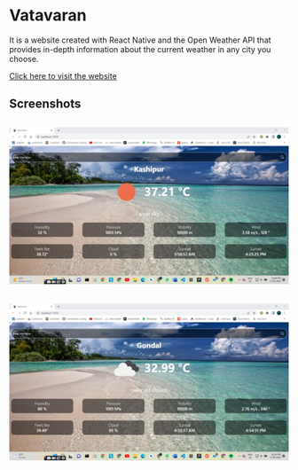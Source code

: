 # Vatavaran

It is a website created with React Native and the Open Weather API that provides in-depth information about the current weather in any city you choose.


[Click here to visit the website](https://vatavaran.vercel.app/)



## Screenshots

## ![ScreenShot 1](./screenshots/SS1.jpeg)

## ![ScreenShot 2](./screenshots/SS2.jpeg)
